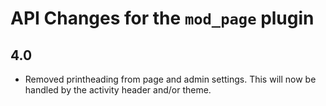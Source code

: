 # API Changes for the `mod_page` plugin

## 4.0

- Removed printheading from page and admin settings. This will now be handled by the activity header and/or theme.
